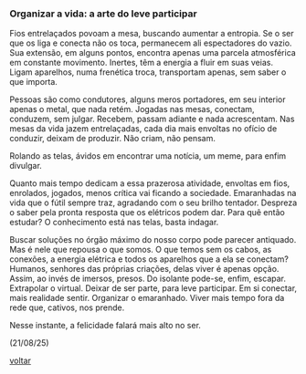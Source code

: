 ### Organizar a vida: a arte do leve participar

Fios entrelaçados povoam a mesa, buscando aumentar a entropia. Se o ser que os liga e conecta não os toca, permanecem ali espectadores do vazio. Sua extensão, em alguns pontos, encontra apenas uma parcela atmosférica em constante movimento. Inertes, têm a energia a fluir em suas veias. Ligam aparelhos, numa frenética troca, transportam apenas, sem saber o que importa.

Pessoas são como condutores, alguns meros portadores, em seu interior apenas o metal, que nada retém. Jogadas nas mesas, conectam, conduzem, sem julgar. Recebem, passam adiante e nada acrescentam. Nas mesas da vida jazem entrelaçadas, cada dia mais envoltas no ofício de conduzir, deixam de produzir. Não criam, não pensam.

Rolando as telas, ávidos em encontrar uma notícia, um meme, para enfim divulgar.

Quanto mais tempo dedicam a essa prazerosa atividade, envoltas em fios, enrolados, jogados, menos crítica vai ficando a sociedade. Emaranhadas na vida que o fútil sempre traz, agradando com o seu brilho tentador. Despreza o saber pela pronta resposta que os elétricos podem dar. Para quê então estudar? O conhecimento está nas telas, basta indagar.

Buscar soluções no órgão máximo do nosso corpo pode parecer antiquado. Mas é nele que repousa o que somos. O que temos sem os cabos, as conexões, a energia elétrica e todos os aparelhos que a ela se conectam? Humanos, senhores das próprias criações, delas viver é apenas opção. Assim, ao invés de imersos, presos. Do isolante pode-se, enfim, escapar. Extrapolar o virtual. Deixar de ser parte, para leve participar. Em si conectar, mais realidade sentir. Organizar o emaranhado. Viver mais tempo fora da rede que, cativos, nos prende.

Nesse instante, a felicidade falará mais alto no ser.

(21/08/25)

[voltar](./)